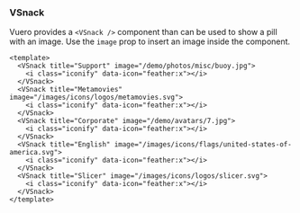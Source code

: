 ### VSnack

Vuero provides a `<VSnack />` component than can be used to show a
pill with an image. Use the `image` prop to insert
an image inside the component.

<!--code-->

```vue
<template>
  <VSnack title="Support" image="/demo/photos/misc/buoy.jpg">
    <i class="iconify" data-icon="feather:x"></i>
  </VSnack>
  <VSnack title="Metamovies" image="/images/icons/logos/metamovies.svg">
    <i class="iconify" data-icon="feather:x"></i>
  </VSnack>
  <VSnack title="Corporate" image="/demo/avatars/7.jpg">
    <i class="iconify" data-icon="feather:x"></i>
  </VSnack>
  <VSnack title="English" image="/images/icons/flags/united-states-of-america.svg">
    <i class="iconify" data-icon="feather:x"></i>
  </VSnack>
  <VSnack title="Slicer" image="/images/icons/logos/slicer.svg">
    <i class="iconify" data-icon="feather:x"></i>
  </VSnack>
</template>
```

<!--/code-->

<!--example-->

<div class="snacks">
    <VSnack title="Support" image="/demo/photos/misc/buoy.jpg">
        <i class="iconify" data-icon="feather:x"></i>
    </VSnack>
    <VSnack title="Metamovies" image="/images/icons/logos/metamovies.svg">
        <i class="iconify" data-icon="feather:x"></i>
    </VSnack>
    <VSnack title="Corporate" image="/demo/avatars/7.jpg">
        <i class="iconify" data-icon="feather:x"></i>
    </VSnack>
    <VSnack title="English" image="/images/icons/flags/united-states-of-america.svg">
        <i class="iconify" data-icon="feather:x"></i>
    </VSnack>
    <VSnack title="Slicer" image="/images/icons/logos/slicer.svg">
        <i class="iconify" data-icon="feather:x"></i>
    </VSnack>
</div>

<!--/example-->

